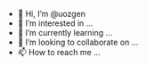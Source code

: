 - 👋 Hi, I’m @uozgen
- 👀 I’m interested in ...
- 🌱 I’m currently learning ...
- 💞️ I’m looking to collaborate on ...
- 📫 How to reach me ...

<!---
uozgen/uozgen is a ✨ special ✨ repository because its `README.md` (this file) appears on your GitHub profile.
You can click the Preview link to take a look at your changes.
--->
